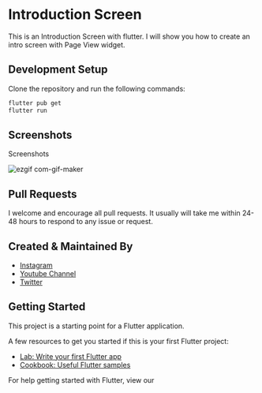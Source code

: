 # Introduction Screen

This is an Introduction Screen with flutter. I will show you how to create an intro screen with Page View widget.

## Development Setup

Clone the repository and run the following commands:

```sh
flutter pub get
flutter run
```


## Screenshots

Screenshots

![ezgif com-gif-maker](https://user-images.githubusercontent.com/14290499/199661342-8fe3f1f9-6ad2-4bb4-8eaf-4e0945304ba8.gif)


## Pull Requests

I welcome and encourage all pull requests. It usually will take me within 24-48 hours to respond to any issue or request.


## Created & Maintained By

- [Instagram](https://www.instagram.com/faiz.rhm)
- [Youtube Channel](https://www.youtube.com/channel/UCM1OzZsZ5FQIg01vdKGAw7g)
- [Twitter](https://twitter.com/faiz_rhm)


## Getting Started

This project is a starting point for a Flutter application.

A few resources to get you started if this is your first Flutter project:

- [Lab: Write your first Flutter app](https://www.instagram.com/faiz.rhm)
- [Cookbook: Useful Flutter samples](https://flutter.dev/docs/cookbook)

For help getting started with Flutter, view our
